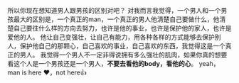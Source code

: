 所以你现在想知道男人跟男孩的区别对吧？
对我而言我觉得，一个男人和一个男孩最大的区别是，一个真正的man，一个真正的男人他清楚自己要做什么，他清楚自己要往什么样的方向去努力，也许是他的事业，也许是保护他的家人，也许是爱他的人。
他让自己变强壮，让自己有能力，用各种各样的方式能够去保护别人，保护他自己的那颗心，自己喜欢的事业，自己喜欢的东西，我觉得这是一个真正的男人。
我觉得一个男人不一定非得说拥有多么强壮的肌肉，如果你真的想要看这个人是一个男孩还是一个男人，**不要去看他的body，看他的心**。
yeah，man is here ❤️，not here👍
<!---
Butanee/Butanee is a ✨ special ✨ repository because its `README.md` (this file) appears on your GitHub profile.
You can click the Preview link to take a look at your changes.
--->
